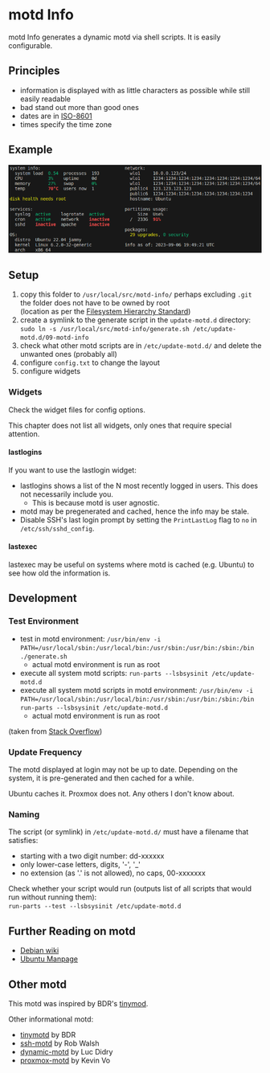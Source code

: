 # motd Info

motd Info generates a dynamic motd via shell scripts. It is easily configurable.

## Principles

- information is displayed with as little characters as possible while still easily readable
- bad stand out more than good ones
- dates are in [ISO-8601](https://en.wikipedia.org/wiki/ISO_8601)
- times specify the time zone

## Example

![example](./example.png)

## Setup

1. copy this folder to `/usr/local/src/motd-info/`
   perhaps excluding `.git`
   the folder does not have to be owned by root  
   (location as per the [Filesystem Hierarchy Standard](https://refspecs.linuxfoundation.org/FHS_3.0/fhs/index.html))
2. create a symlink to the generate script in the `update-motd.d` directory:  
   `sudo ln -s /usr/local/src/motd-info/generate.sh /etc/update-motd.d/09-motd-info`
3. check what other motd scripts are in `/etc/update-motd.d/` and delete the unwanted ones (probably all)
4. configure `config.txt` to change the layout
5. configure widgets

### Widgets

Check the widget files for config options.

This chapter does not list all widgets, only ones that require special attention.

#### lastlogins

If you want to use the lastlogin widget:

- lastlogins shows a list of the N most recently logged in users. This does not necessarily include you.
  - This is because motd is user agnostic.
- motd may be pregenerated and cached, hence the info may be stale.
- Disable SSH's last login prompt by setting the `PrintLastLog` flag to `no` in `/etc/ssh/sshd_config`.

#### lastexec

lastexec may be useful on systems where motd is cached (e.g. Ubuntu) to see how old the information is.

## Development

### Test Environment

- test in motd environment: `/usr/bin/env -i PATH=/usr/local/sbin:/usr/local/bin:/usr/sbin:/usr/bin:/sbin:/bin ./generate.sh`
  - actual motd environment is run as root
- execute all system motd scripts: `run-parts --lsbsysinit /etc/update-motd.d`
- execute all system motd scripts in motd environment: `/usr/bin/env -i PATH=/usr/local/sbin:/usr/local/bin:/usr/sbin:/usr/bin:/sbin:/bin run-parts --lsbsysinit /etc/update-motd.d`
  - actual motd environment is run as root

(taken from [Stack Overflow](https://stackoverflow.com/a/53889312/11391248))

### Update Frequency

The motd displayed at login may not be up to date. Depending on the system, it is pre-generated and then cached for a while.

Ubuntu caches it. Proxmox does not. Any others I don't know about.

### Naming

The script (or symlink) in `/etc/update-motd.d/` must have a filename that satisfies:

- starting with a two digit number: dd-xxxxxx
- only lower-case letters, digits, '-', '_'
- no extension (as '.' is not allowed), no caps, 00-xxxxxxx

Check whether your script would run (outputs list of all scripts that would run without running them):  
  `run-parts --test --lsbsysinit /etc/update-motd.d`

## Further Reading on motd

- [Debian wiki](https://wiki.debian.org/motd)
- [Ubuntu Manpage](https://manpages.ubuntu.com/manpages/trusty/en/man5/update-motd.5.html)

## Other motd

This motd was inspired by BDR's [tinymod](https://github.com/bderenzo/tinymotd).

Other informational motd:

- [tinymotd](https://github.com/bderenzo/tinymotd) by BDR
- [ssh-motd](https://github.com/brombomb/ssh-motd) by Rob Walsh
- [dynamic-motd](https://github.com/ldidry/dynamic-motd) by Luc Didry
- [proxmox-motd](https://github.com/voklab/proxmox-motd) by Kevin Vo
